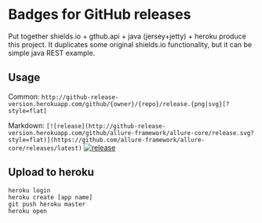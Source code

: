 Badges for GitHub releases
=====================

Put together shields.io + gthub.api + java (jersey+jetty) + heroku produce this project. 
It duplicates some original shields.io functionality, but it can be simple java REST example.

## Usage
Common:
`http://github-release-version.herokuapp.com/github/{owner}/{repo}/release.{png|svg}[?style=flat]`

Markdown:
`[![release](http://github-release-version.herokuapp.com/github/allure-framework/allure-core/release.svg?style=flat)](https://github.com/allure-framework/allure-core/releases/latest)`
[![release](http://github-release-version.herokuapp.com/github/allure-framework/allure-core/release.svg?style=flat)](https://github.com/allure-framework/allure-core/releases/latest) 

## Upload to heroku 

```
heroku login
heroku create [app name]
git push heroku master
heroku open
```
